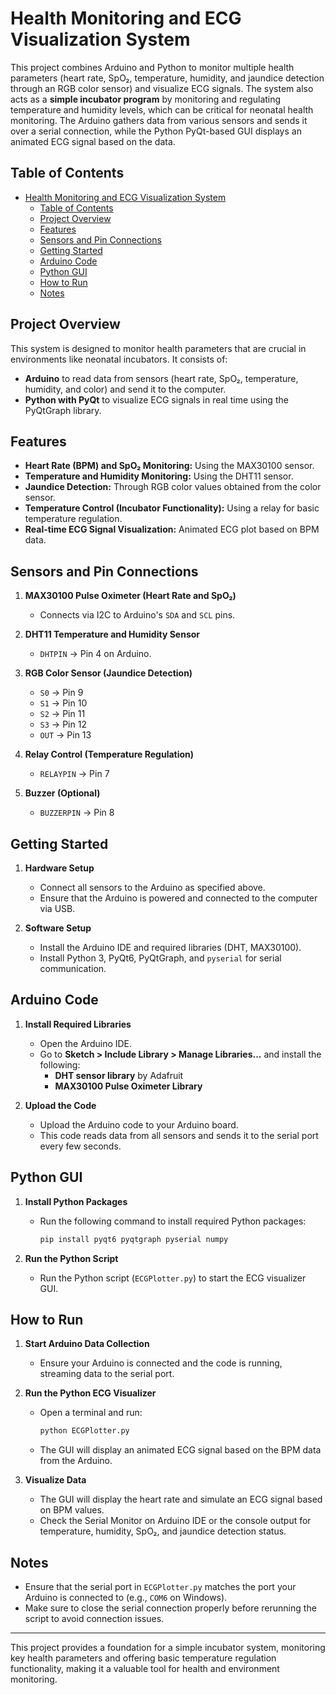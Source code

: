 # Health Monitoring and ECG Visualization System

This project combines Arduino and Python to monitor multiple health parameters (heart rate, SpO₂, temperature, humidity, and jaundice detection through an RGB color sensor) and visualize ECG signals. The system also acts as a **simple incubator program** by monitoring and regulating temperature and humidity levels, which can be critical for neonatal health monitoring. The Arduino gathers data from various sensors and sends it over a serial connection, while the Python PyQt-based GUI displays an animated ECG signal based on the data.

## Table of Contents

- [Health Monitoring and ECG Visualization System](#health-monitoring-and-ecg-visualization-system)
  - [Table of Contents](#table-of-contents)
  - [Project Overview](#project-overview)
  - [Features](#features)
  - [Sensors and Pin Connections](#sensors-and-pin-connections)
  - [Getting Started](#getting-started)
  - [Arduino Code](#arduino-code)
  - [Python GUI](#python-gui)
  - [How to Run](#how-to-run)
  - [Notes](#notes)

## Project Overview

This system is designed to monitor health parameters that are crucial in environments like neonatal incubators. It consists of:
- **Arduino** to read data from sensors (heart rate, SpO₂, temperature, humidity, and color) and send it to the computer.
- **Python with PyQt** to visualize ECG signals in real time using the PyQtGraph library.

## Features

- **Heart Rate (BPM) and SpO₂ Monitoring:** Using the MAX30100 sensor.
- **Temperature and Humidity Monitoring:** Using the DHT11 sensor.
- **Jaundice Detection:** Through RGB color values obtained from the color sensor.
- **Temperature Control (Incubator Functionality):** Using a relay for basic temperature regulation.
- **Real-time ECG Signal Visualization:** Animated ECG plot based on BPM data.

## Sensors and Pin Connections

1. **MAX30100 Pulse Oximeter (Heart Rate and SpO₂)**
   - Connects via I2C to Arduino's `SDA` and `SCL` pins.
   
2. **DHT11 Temperature and Humidity Sensor**
   - `DHTPIN` → Pin 4 on Arduino.

3. **RGB Color Sensor (Jaundice Detection)**
   - `S0` → Pin 9
   - `S1` → Pin 10
   - `S2` → Pin 11
   - `S3` → Pin 12
   - `OUT` → Pin 13

4. **Relay Control (Temperature Regulation)**
   - `RELAYPIN` → Pin 7

5. **Buzzer (Optional)**
   - `BUZZERPIN` → Pin 8

## Getting Started

1. **Hardware Setup**
   - Connect all sensors to the Arduino as specified above.
   - Ensure that the Arduino is powered and connected to the computer via USB.

2. **Software Setup**
   - Install the Arduino IDE and required libraries (DHT, MAX30100).
   - Install Python 3, PyQt6, PyQtGraph, and `pyserial` for serial communication.

## Arduino Code

1. **Install Required Libraries**
   - Open the Arduino IDE.
   - Go to **Sketch > Include Library > Manage Libraries...** and install the following:
     - **DHT sensor library** by Adafruit
     - **MAX30100 Pulse Oximeter Library**

2. **Upload the Code**
   - Upload the Arduino code to your Arduino board.
   - This code reads data from all sensors and sends it to the serial port every few seconds.

## Python GUI

1. **Install Python Packages**
   - Run the following command to install required Python packages:
     ```bash
     pip install pyqt6 pyqtgraph pyserial numpy
     ```

2. **Run the Python Script**
   - Run the Python script (`ECGPlotter.py`) to start the ECG visualizer GUI.

## How to Run

1. **Start Arduino Data Collection**
   - Ensure your Arduino is connected and the code is running, streaming data to the serial port.

2. **Run the Python ECG Visualizer**
   - Open a terminal and run:
     ```bash
     python ECGPlotter.py
     ```
   - The GUI will display an animated ECG signal based on the BPM data from the Arduino.

3. **Visualize Data**
   - The GUI will display the heart rate and simulate an ECG signal based on BPM values.
   - Check the Serial Monitor on Arduino IDE or the console output for temperature, humidity, SpO₂, and jaundice detection status.

## Notes

- Ensure that the serial port in `ECGPlotter.py` matches the port your Arduino is connected to (e.g., `COM6` on Windows).
- Make sure to close the serial connection properly before rerunning the script to avoid connection issues.

---

This project provides a foundation for a simple incubator system, monitoring key health parameters and offering basic temperature regulation functionality, making it a valuable tool for health and environment monitoring.
